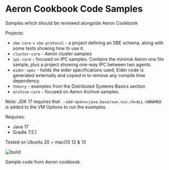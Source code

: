# Aeron Cookbook Code Samples

Samples which should be reviewed alongside Aeron Cookbook

Projects:
- `sbe-core` + `sbe-protocol` - a project defining an SBE schema, along with some tests showing how to use it.
- `cluster-core` - Aeron cluster samples
- `ipc-core` - focused on IPC samples. Contains the minimal Aeron one file sample, plus a project showing one-way IPC between two agents.
- `eider-spec` - holds the eider specifications used; Eider code is generated externally and copied in to remove any compile time dependency.
- `theory` - examples from the Distributed Systems Basics section 
- `archive-core` - focused on Aeron Archive samples.

Note: JDK 17 requires that `--add-opens=java.base/sun.nio.ch=ALL-UNNAMED` is added to the VM Options to run the examples.

Requires:
- Java 17
- Gradle 7.5.1

Tested on Ubuntu 20 + macOS 12 & 13

 ![build](https://github.com/eleventy7/aeron-cookbook-code/workflows/JavaCI/badge.svg)
 
Sample code from Aeron cookbook.
